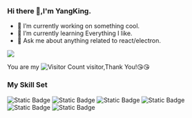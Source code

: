 ### Hi there 👋,I'm YangKing.

- 🔭 I’m currently working on something cool.
- 🌱 I’m currently learning Everything I like.
- 💬 Ask me about anything related to react/electron.
<!-- 
- 📫 How to reach me: wisdom_zhe@qq.com
- 😄 Read more about my CSDN: [here](https://blog.csdn.net/qq_44231797?spm=1000.2115.3001.5343)
-->

![](https://github-readme-stats.vercel.app/api?username=yangkingg&show_icons=true&theme=transparent)

You are my ![Visitor Count](https://profile-counter.glitch.me/yangkingg/count.svg) visitor,Thank You!:kissing_heart::kissing_heart:

### My Skill Set

![Static Badge](https://img.shields.io/badge/html5-yangking?style=plastic&logo=html5&color=%23000000)
![Static Badge](https://img.shields.io/badge/css3-yangking?style=plastic&logo=css3&color=%23000000)
![Static Badge](https://img.shields.io/badge/react-yangking?style=plastic&logo=react&color=%23000000)
![Static Badge](https://img.shields.io/badge/vuedotjs-yangking?style=plastic&logo=vuedotjs&color=%23000000)
![Static Badge](https://img.shields.io/badge/electron-yangking?style=plastic&logo=electron&color=%23000000)
![Static Badge](https://img.shields.io/badge/go-yangking?style=plastic&logo=go&color=%23000000)




<!--

![Visitor Count](https://profile-counter.glitch.me/Christmas/count.svg)

[![Top Langs](https://github-readme-stats.vercel.app/api/top-langs/?username=Christmas)](https://github.com/Christmas/github-readme-stats)

![Christmas's GitHub stats](https://github-readme-stats.vercel.app/api?username=Christmas&show_icons=true&theme=tokyonight)
**yangkingg/yangkingg** is a ✨ _special_ ✨ repository because its `README.md` (this file) appears on your GitHub profile.

Here are some ideas to get you started:

- 🔭 I’m currently working on ...
- 🌱 I’m currently learning ...
- 👯 I’m looking to collaborate on ...
- 🤔 I’m looking for help with ...
- 💬 Ask me about ...
- 📫 How to reach me: ...
- 😄 Pronouns: ...
- ⚡ Fun fact: ...
-->
